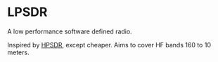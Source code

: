 # LPSDR

A low performance software defined radio.

Inspired by [HPSDR](http://openhpsdr.org/), except cheaper. Aims to cover HF
bands 160 to 10 meters.
